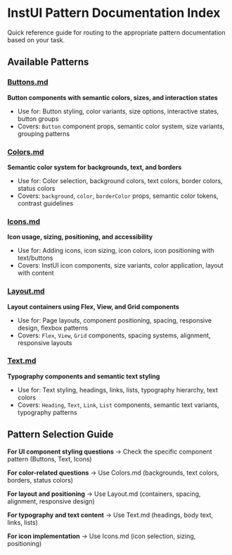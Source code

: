 # InstUI Pattern Documentation Index

Quick reference guide for routing to the appropriate pattern documentation based on your task.

## Available Patterns

### [Buttons.md](./Buttons.md)
**Button components with semantic colors, sizes, and interaction states**
- Use for: Button styling, color variants, size options, interactive states, button groups
- Covers: `Button` component props, semantic color system, size variants, grouping patterns

### [Colors.md](./Colors.md) 
**Semantic color system for backgrounds, text, and borders**
- Use for: Color selection, background colors, text colors, border colors, status colors
- Covers: `background`, `color`, `borderColor` props, semantic color tokens, contrast guidelines

### [Icons.md](./Icons.md)
**Icon usage, sizing, positioning, and accessibility**
- Use for: Adding icons, icon sizing, icon colors, icon positioning with text/buttons
- Covers: InstUI icon components, size variants, color application, layout with content

### [Layout.md](./Layout.md)
**Layout containers using Flex, View, and Grid components**  
- Use for: Page layouts, component positioning, spacing, responsive design, flexbox patterns
- Covers: `Flex`, `View`, `Grid` components, spacing systems, alignment, responsive layouts

### [Text.md](./Text.md)
**Typography components and semantic text styling**
- Use for: Text styling, headings, links, lists, typography hierarchy, text colors
- Covers: `Heading`, `Text`, `Link`, `List` components, semantic text variants, typography patterns

## Pattern Selection Guide

**For UI component styling questions** → Check the specific component pattern (Buttons, Text, Icons)

**For color-related questions** → Use Colors.md (backgrounds, text colors, borders, status colors)

**For layout and positioning** → Use Layout.md (containers, spacing, alignment, responsive design)

**For typography and text content** → Use Text.md (headings, body text, links, lists)

**For icon implementation** → Use Icons.md (icon selection, sizing, positioning)